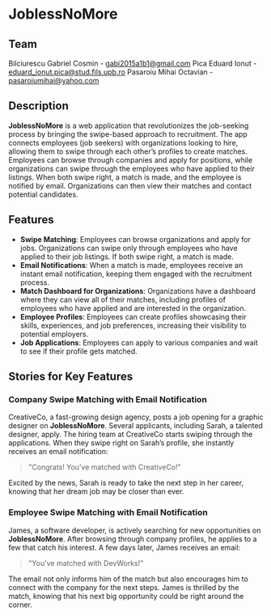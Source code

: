 # JoblessNoMore

## Team

Bilciurescu Gabriel Cosmin - gabi2015a1b1@gmail.com
Pica Eduard Ionut - eduard_ionut.pica@stud.fils.upb.ro 
Pasaroiu Mihai Octavian - pasaroiumihai@yahoo.com

## Description

**JoblessNoMore** is a web application that revolutionizes the job-seeking process by bringing the swipe-based approach to recruitment. The app connects employees (job seekers) with organizations looking to hire, allowing them to swipe through each other’s profiles to create matches. Employees can browse through companies and apply for positions, while organizations can swipe through the employees who have applied to their listings. When both swipe right, a match is made, and the employee is notified by email. Organizations can then view their matches and contact potential candidates.

## Features

- **Swipe Matching**: Employees can browse organizations and apply for jobs. Organizations can swipe only through employees who have applied to their job listings. If both swipe right, a match is made.
- **Email Notifications**: When a match is made, employees receive an instant email notification, keeping them engaged with the recruitment process.
- **Match Dashboard for Organizations**: Organizations have a dashboard where they can view all of their matches, including profiles of employees who have applied and are interested in the organization.
- **Employee Profiles**: Employees can create profiles showcasing their skills, experiences, and job preferences, increasing their visibility to potential employers.
- **Job Applications**: Employees can apply to various companies and wait to see if their profile gets matched.

## Stories for Key Features

### Company Swipe Matching with Email Notification

CreativeCo, a fast-growing design agency, posts a job opening for a graphic designer on **JoblessNoMore**. Several applicants, including Sarah, a talented designer, apply. The hiring team at CreativeCo starts swiping through the applications. When they swipe right on Sarah’s profile, she instantly receives an email notification: 

> "Congrats! You’ve matched with CreativeCo!" 

Excited by the news, Sarah is ready to take the next step in her career, knowing that her dream job may be closer than ever.

### Employee Swipe Matching with Email Notification

James, a software developer, is actively searching for new opportunities on **JoblessNoMore**. After browsing through company profiles, he applies to a few that catch his interest. A few days later, James receives an email:

> "You’ve matched with DevWorks!" 

The email not only informs him of the match but also encourages him to connect with the company for the next steps. James is thrilled by the match, knowing that his next big opportunity could be right around the corner.